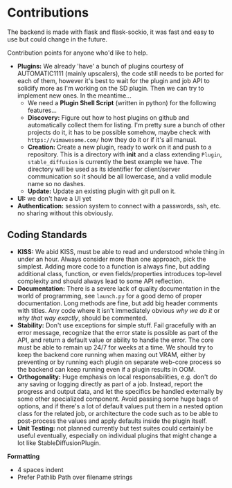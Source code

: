 
# Contributions

The backend is made with flask and flask-sockio, it was fast and easy to use but could change in the future.

Contribution points for anyone who'd like to help.

- **Plugins:** We already 'have' a bunch of plugins courtesy of AUTOMATIC1111 (mainly upscalers), the code still needs to be ported for each of them, however it's best to wait for the plugin and job API to solidify more as I'm working on the SD plugin. Then we can try to implement new ones. In the meantime...
   - We need a **Plugin Shell Script** (written in python) for the following features...
   - **Discovery:** Figure out how to host plugins on github and automatically collect them for listing. I'm pretty sure a bunch of other projects do it, it has to be possible somehow, maybe check with `https://vimawesome.com/` how they do it or if it's all manual.
   - **Creation:** Create a new plugin, ready to work on it and push to a repository. This is a directory with __init__ and a class extending `Plugin`, `stable_diffusion` is currently the best example we have. The directory will be used as its identifier for client/server communication so it should be all lowercase, and a valid module name so no dashes.
   - **Update:** Update an existing plugin with git pull on it.
- **UI:** we don't have a UI yet
- **Authentication:** session system to connect with a passwords, ssh, etc. no sharing without this obviously.

## Coding Standards

- **KISS:** We abid KISS, must be able to read and understood whole thing in under an hour. Always consider more than one approach, pick the simplest. Adding more code to a function is always fine, but adding additional class, function, or even fields/properties introduces top-level complexity and should always lead to some API reflection.
- **Documentation:** There is a severe lack of quality documentation in the world of programming, see `launch.py` for a good demo of proper documentation. Long methods are fine, but add big header comments with titles. Any code where it isn't immediately obvious _why we do it_ or _why that way exactly_, should be commented.
- **Stability:** Don't use exceptions for simple stuff. Fail gracefully with an error message, recognize that the error state is possible as part of the API, and return a default value or ability to handle the error. The core must be able to remain up 24/7 for weeks at a time. We should try to keep the backend core running when maxing out VRAM, either by preventing or by running each plugin on separate web-core process so the backend can keep running even if a plugin results in OOM.  
- **Orthogonality:** Huge emphasis on local responsabilities, e.g. don't do any saving or logging directly as part of a job. Instead, report the progress and output data, and let the specifics be handled externally by some other specialized component. Avoid passing some huge bags of options, and if there's a lot of default values put them in a nested option class for the related job, or architecture the code such as to be able to post-process the values and apply defaults inside the plugin itself.
- **Unit Testing:** not planned currently but test suites could certainly be useful eventually, especially on individual plugins that might change a lot like StableDiffusionPlugin.

**Formatting**
- 4 spaces indent
- Prefer Pathlib Path over filename strings
